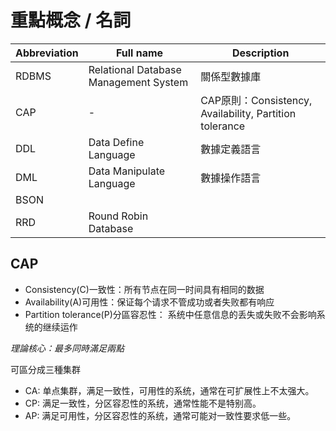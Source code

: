 # 重點概念 / 名詞

Abbreviation | Full name | Description
-|-|-
RDBMS | Relational Database Management System | 關係型數據庫
CAP | - | CAP原則：Consistency, Availability, Partition tolerance
DDL | Data Define Language | 數據定義語言
DML | Data Manipulate Language | 數據操作語言
BSON | 
RRD | Round Robin Database | 

## CAP
- Consistency(C)一致性：所有节点在同一时间具有相同的数据
- Availability(A)可用性：保证每个请求不管成功或者失败都有响应
- Partition tolerance(P)分區容忍性： 系统中任意信息的丢失或失败不会影响系统的继续运作

*理論核心：最多同時滿足兩點*

可區分成三種集群
- CA: 单点集群，满足一致性，可用性的系统，通常在可扩展性上不太强大。
- CP: 满足一致性，分区容忍性的系统，通常性能不是特别高。
- AP: 满足可用性，分区容忍性的系统，通常可能对一致性要求低一些。
